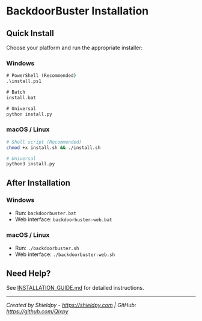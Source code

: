 # BackdoorBuster Installation

## Quick Install

Choose your platform and run the appropriate installer:

### Windows
```cmd
# PowerShell (Recommended)
.\install.ps1

# Batch
install.bat

# Universal
python install.py
```

### macOS / Linux
```bash
# Shell script (Recommended)
chmod +x install.sh && ./install.sh

# Universal
python3 install.py
```

## After Installation

### Windows
- Run: `backdoorbuster.bat`
- Web interface: `backdoorbuster-web.bat`

### macOS / Linux
- Run: `./backdoorbuster.sh`
- Web interface: `./backdoorbuster-web.sh`

## Need Help?

See [INSTALLATION_GUIDE.md](INSTALLATION_GUIDE.md) for detailed instructions.

---

*Created by Shieldpy - https://shieldpy.com | GitHub: https://github.com/Qixpy*
